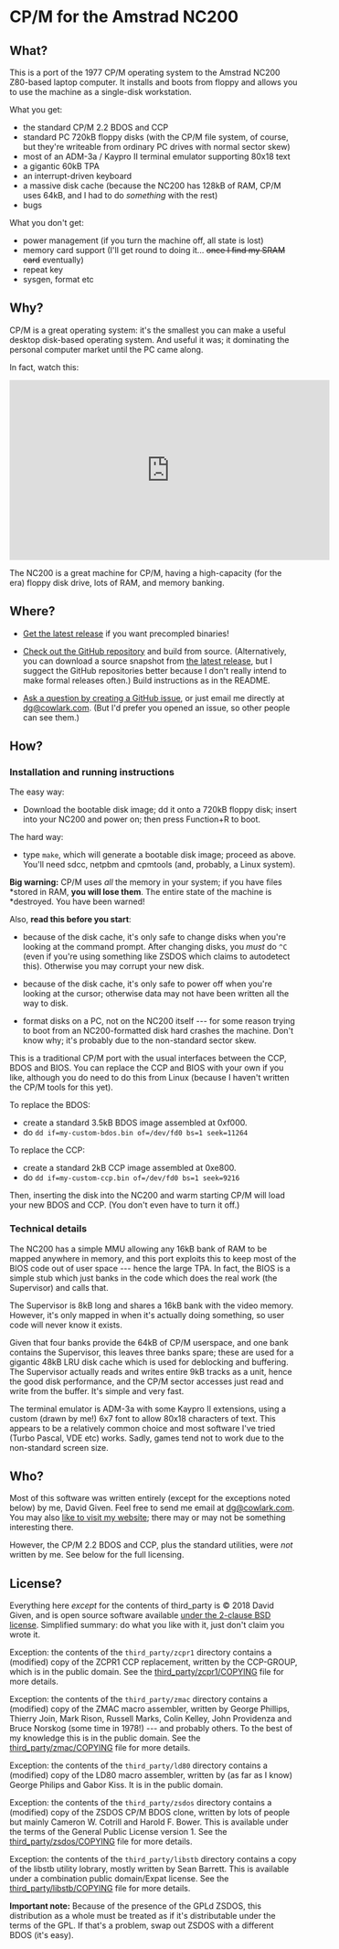 CP/M for the Amstrad NC200
==========================

What?
-----

This is a port of the 1977 CP/M operating system to the Amstrad NC200 Z80-based laptop
computer. It installs and boots from floppy and allows you to use the machine
as a single-disk workstation.

What you get:

- the standard CP/M 2.2 BDOS and CCP
- standard PC 720kB floppy disks (with the CP/M file system, of course, but they're writeable from ordinary PC drives with normal sector skew)
- most of an ADM-3a / Kaypro II terminal emulator supporting 80x18 text
- a gigantic 60kB TPA
- an interrupt-driven keyboard
- a massive disk cache (because the NC200 has 128kB of RAM, CP/M uses 64kB,
and I had to do _something_ with the rest)
- bugs

What you don't get:

- power management (if you turn the machine off, all state is lost)
- memory card support (I'll get round to doing it... ~~once I find my SRAM card~~ eventually)
- repeat key
- sysgen, format etc

Why?
----

CP/M is a great operating system: it's the smallest you can make a useful desktop disk-based operating system. And useful it was; it dominating the personal computer market until the PC came along.

In fact, watch this:

<iframe width="560" height="315" src="https://www.youtube.com/embed/FGWshrMZcCc" frameborder="0" allow="accelerometer; autoplay; encrypted-media; gyroscope; picture-in-picture" allowfullscreen></iframe>

The NC200 is a great machine for CP/M, having a high-capacity (for the era) floppy disk drive, lots of RAM, and memory banking.

Where?
------

- [Get the latest
release](https://github.com/davidgiven/nc200cpm/releases/latest) if you want
precompled binaries!

- [Check out the GitHub repository](http://github.com/davidgiven/nc200cpm)
and build from source. (Alternatively, you can download a source snapshot
from [the latest
release](https://github.com/davidgiven/nc200cpm/releases/latest), but I
suggect the GitHub repositories better because I don't really intend to make
formal releases often.) Build instructions as in the README.

- [Ask a question by creating a GitHub
issue](https://github.com/davidgiven/nc200cpm/issues/new), or just email me
directly at [dg@cowlark.com](mailto:dg@cowlark.com). (But I'd prefer you
opened an issue, so other people can see them.)


How?
----

### Installation and running instructions

The easy way:

- Download the bootable disk image; dd it onto a 720kB floppy disk; insert
into your NC200 and power on; then press Function+R to boot.

The hard way:

- type `make`, which will generate a bootable disk image; proceed as above.
You'll need sdcc, netpbm and cpmtools (and, probably, a Linux system).

**Big warning:** CP/M uses _all_ the memory in your system; if you have files
*stored in RAM, **you will lose them**. The entire state of the machine is
*destroyed. You have been warned!

Also, **read this before you start**:

- because of the disk cache, it's only safe to change disks when you're
looking at the command prompt. After changing disks, you _must_ do `^C` (even
if you're using something like ZSDOS which claims to autodetect this).
Otherwise you may corrupt your new disk.

- because of the disk cache, it's only safe to power off when you're looking
at the cursor; otherwise data may not have been written all the way to disk.

- format disks on a PC, not on the NC200 itself --- for some reason trying to
boot from an NC200-formatted disk hard crashes the machine. Don't know why;
it's probably due to the non-standard sector skew.

This is a traditional CP/M port with the usual interfaces between the CCP,
BDOS and BIOS. You can replace the CCP and BIOS with your own if you like,
although you do need to do this from Linux (because I haven't written the
CP/M tools for this yet).

To replace the BDOS:

- create a standard 3.5kB BDOS image assembled at 0xf000.
- do `dd if=my-custom-bdos.bin of=/dev/fd0 bs=1 seek=11264`

To replace the CCP:

- create a standard 2kB CCP image assembled at 0xe800.
- do `dd if=my-custom-ccp.bin of=/dev/fd0 bs=1 seek=9216`

Then, inserting the disk into the NC200 and warm starting CP/M will load your
new BDOS and CCP. (You don't even have to turn it off.)

### Technical details

The NC200 has a simple MMU allowing any 16kB bank of RAM to be mapped
anywhere in memory, and this port exploits this to keep most of the BIOS code
out of user space --- hence the large TPA. In fact, the BIOS is a simple stub
which just banks in the code which does the real work (the Supervisor) and
calls that.

The Supervisor is 8kB long and shares a 16kB bank with the video memory.
However, it's only mapped in when it's actually doing something, so user code
will never know it exists.

Given that four banks provide the 64kB of CP/M userspace, and one bank
contains the Supervisor, this leaves three banks spare; these are used for a
gigantic 48kB LRU disk cache which is used for deblocking and buffering. The
Supervisor actually reads and writes entire 9kB tracks as a unit, hence the
good disk performance, and the CP/M sector accesses just read and write from
the buffer. It's simple and very fast.

The terminal emulator is ADM-3a with some Kaypro II extensions, using a
custom (drawn by me!) 6x7 font to allow 80x18 characters of text. This
appears to be a relatively common choice and most software I've tried (Turbo
Pascal, VDE etc) works. Sadly, games tend not to work due to the non-standard
screen size.

Who?
----

Most of this software was written entirely (except for the exceptions noted
below) by me, David Given. Feel free to send me email at
[dg@cowlark.com](mailto:dg@cowlark.com). You may also [like to visit my
website](http://cowlark.com); there may or may not be something interesting
there.

However, the CP/M 2.2 BDOS and CCP, plus the standard utilities, were _not_
written by me. See below for the full licensing.

License?
--------

Everything here _except_ for the contents of third_party is © 2018 David
Given, and is open source software available [under the 2-clause BSD
license](https://github.com/davidgiven/nc200cpm/blob/master/COPYING).
Simplified summary: do what you like with it, just don't claim you wrote it.

Exception: the contents of the `third_party/zcpr1` directory contains a
(modified) copy of the ZCPR1 CCP replacement, written by the CCP-GROUP, which
is in the public domain. See the
[third_party/zcpr1/COPYING](third_party/zcpr1/COPYING) file for more details.

Exception: the contents of the `third_party/zmac` directory contains a
(modified) copy of the ZMAC macro assembler, written by George Phillips,
Thierry Join, Mark Rison, Russell Marks, Colin Kelley, John Providenza and
Bruce Norskog (some time in 1978!) --- and probably others. To the best of my
knowledge this is in the public domain. See the
[third_party/zmac/COPYING](third_party/zmac/COPYING) file for more details.

Exception: the contents of the `third_party/ld80` directory contains a
(modified) copy of the LD80 macro assembler, written by (as far as I know)
George Philips and Gabor Kiss. It is in the public domain.

Exception: the contents of the `third_party/zsdos` directory contains a
(modified) copy of the ZSDOS CP/M BDOS clone, written by lots of people but
mainly Cameron W. Cotrill and Harold F. Bower. This is available under the
terms of the General Public License version 1. See the
[third_party/zsdos/COPYING](third_party/zsdos/COPYING) file for more details.

Exception: the contents of the `third_party/libstb` directory contains a
copy of the libstb utility lobrary, mostly written by Sean Barrett. This is
available under a combination public domain/Expat license. See the
[third_party/libstb/COPYING](third_party/libstb/COPYING) file for more details.

**Important note:** Because of the presence of the GPLd ZSDOS, this
distribution as a whole must be treated as if it's distributable under the
terms of the GPL. If that's a problem, swap out ZSDOS with a different BDOS
(it's easy).
